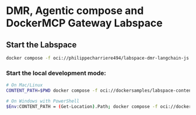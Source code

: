 # DMR, Agentic compose and DockerMCP Gateway Labspace 

## Start the Labspace

```bash
docker compose -f oci://philippecharriere494/labspace-dmr-langchain-js up -d
```

### Start the local development mode:

```bash
# On Mac/Linux
CONTENT_PATH=$PWD docker compose -f oci://dockersamples/labspace-content-dev -f .labspace/compose.override.yaml up

# On Windows with PowerShell
$Env:CONTENT_PATH = (Get-Location).Path; docker compose -f oci://dockersamples/labspace-content-dev -f .labspace/compose.override.yaml up
```

